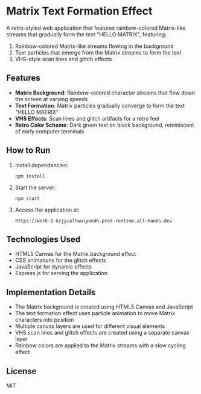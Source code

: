 # Matrix Text Formation Effect

A retro-styled web application that features rainbow-colored Matrix-like streams that gradually form the text "HELLO MATRIX", featuring:

1. Rainbow-colored Matrix-like streams flowing in the background
2. Text particles that emerge from the Matrix streams to form the text
3. VHS-style scan lines and glitch effects

## Features

- **Matrix Background**: Rainbow-colored character streams that flow down the screen at varying speeds
- **Text Formation**: Matrix particles gradually converge to form the text "HELLO MATRIX"
- **VHS Effects**: Scan lines and glitch artifacts for a retro feel
- **Retro Color Scheme**: Dark green text on black background, reminiscent of early computer terminals

## How to Run

1. Install dependencies:
   ```
   npm install
   ```

2. Start the server:
   ```
   npm start
   ```

3. Access the application at:
   ```
   https://work-1-kzjyiollwuiyxndh.prod-runtime.all-hands.dev
   ```

## Technologies Used

- HTML5 Canvas for the Matrix background effect
- CSS animations for the glitch effects
- JavaScript for dynamic effects
- Express.js for serving the application

## Implementation Details

- The Matrix background is created using HTML5 Canvas and JavaScript
- The text formation effect uses particle animation to move Matrix characters into position
- Multiple canvas layers are used for different visual elements
- VHS scan lines and glitch effects are created using a separate canvas layer
- Rainbow colors are applied to the Matrix streams with a slow cycling effect

## License

MIT